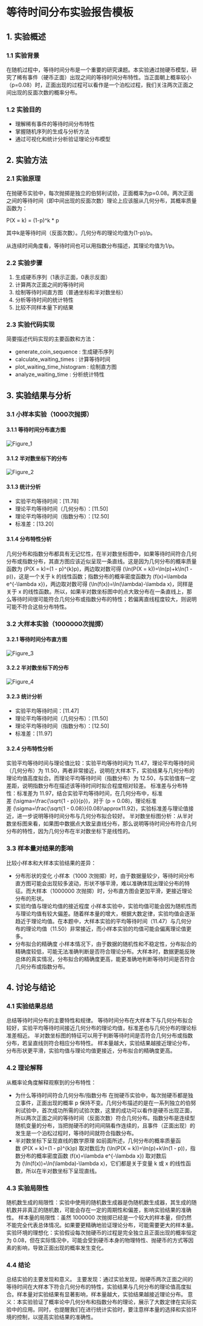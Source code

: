# 等待时间分布实验报告模板
## 1. 实验概述
### 1.1 实验背景
在随机过程中，等待时间分布是一个重要的研究课题。本实验通过抛硬币模型，研究了稀有事件（硬币正面）出现之间的等待时间分布特性。当正面朝上概率较小（p=0.08）时，正面出现的过程可以看作是一个泊松过程，我们关注两次正面之间出现的反面次数的概率分布。

### 1.2 实验目的
- 理解稀有事件的等待时间分布特性
- 掌握随机序列的生成与分析方法
- 通过可视化和统计分析验证理论分布模型
## 2. 实验方法
### 2.1 实验原理
在抛硬币实验中，每次抛掷是独立的伯努利试验，正面概率为p=0.08。两次正面之间的等待时间（即中间出现的反面次数）理论上应该服从几何分布，其概率质量函数为：

P(X = k) = (1-p)^k * p

其中k是等待时间（反面次数）。几何分布的理论均值为(1-p)/p。

从连续时间角度看，等待时间也可以用指数分布描述，其理论均值为1/p。

### 2.2 实验步骤
1. 生成硬币序列（1表示正面，0表示反面）
2. 计算两次正面之间的等待时间
3. 绘制等待时间直方图（普通坐标和半对数坐标）
4. 分析等待时间的统计特性
5. 比较不同样本量下的结果
### 2.3 实验代码实现
简要描述代码实现的主要函数和方法：

- generate_coin_sequence : 生成硬币序列
- calculate_waiting_times : 计算等待时间
- plot_waiting_time_histogram : 绘制直方图
- analyze_waiting_time : 分析统计特性
## 3. 实验结果与分析
### 3.1 小样本实验（1000次抛掷） 
#### 3.1.1 等待时间分布直方图
![Figure_1](https://github.com/user-attachments/assets/6b7a902c-d572-45e5-b40c-baf338f33d0e)
#### 3.1.2 半对数坐标下的分布
![Figure_2](https://github.com/user-attachments/assets/7ff4dd47-53a3-40d4-a906-2c08643ee6f4)
 #### 3.1.3 统计分析
- 实验平均等待时间：[11.78]
- 理论平均等待时间（几何分布）：[11.50]
- 理论平均等待时间（指数分布）：[12.50]
- 标准差：[13.20]

#### 3.1.4 分布特性分析
几何分布和指数分布都具有无记忆性，在半对数坐标图中，如果等待时间符合几何分布或指数分布，其直方图应该近似呈现一条直线。这是因为几何分布的概率质量函数为 \(P(X = k)=(1 - p)^{k}p\)，两边取对数可得 \(\ln(P(X = k))=\ln(p)+k\ln(1 - p)\)，这是一个关于 k 的线性函数；指数分布的概率密度函数为 \(f(x)=\lambda e^{-\lambda x}\)，两边取对数可得 \(\ln(f(x))=\ln(\lambda)-\lambda x\)，同样是关于 x 的线性函数。所以，如果半对数坐标图中的点大致分布在一条直线上，那么等待时间很可能符合几何分布或指数分布的特性；若偏离直线程度较大，则说明可能不符合这些分布特性。

### 3.2 大样本实验（1000000次抛掷） 
#### 3.2.1 等待时间分布直方图
![Figure_3](https://github.com/user-attachments/assets/6261f4ae-7400-4152-9c45-5a88e3488b5b)
#### 3.2.2 半对数坐标下的分布
![Figure_4](https://github.com/user-attachments/assets/c0480559-86a1-4009-aa93-6478409a914d)
#### 3.2.3 统计分析
- 实验平均等待时间：[11.47]
- 理论平均等待时间（几何分布）：[11.50]
- 理论平均等待时间（指数分布）：[12.50]
- 标准差：[11.97]

#### 3.2.4 分布特性分析
实验平均等待时间与理论值比较：实验平均等待时间为 11.47，理论平均等待时间（几何分布）为 11.50，两者非常接近，说明在大样本下，实验结果与几何分布的理论均值高度拟合。而理论平均等待时间（指数分布）为 12.50，与实验值有一定差距，说明指数分布在描述该等待时间时拟合程度相对较差。
标准差与分布特性：标准差为 11.97，结合实验平均等待时间，在几何分布中，标准差 \(\sigma=\frac{\sqrt{1 - p}}{p}\)，对于 \(p = 0.08\)，理论标准差 \(\sigma=\frac{\sqrt{1 - 0.08}}{0.08}\approx11.92\)，实验标准差与理论值接近，进一步说明等待时间分布与几何分布拟合较好。
半对数坐标图分析：从半对数坐标图来看，如果图中数据点大致呈直线分布，那么说明等待时间分布符合几何分布的特性，因为几何分布在半对数坐标下是线性的。

### 3.3 样本量对结果的影响
比较小样本和大样本实验结果的差异：

- 分布形状的变化
小样本（1000 次抛掷）时，由于数据量较少，等待时间分布直方图可能会出现较多波动，形状不够平滑，难以准确体现出理论分布的特征。而大样本（1000000 次抛掷）时，分布直方图会更加平滑，更接近理论分布的形状。
- 实验均值与理论均值的接近程度
小样本实验中，实验均值可能会因为随机性而与理论均值有较大偏差。随着样本量的增大，根据大数定律，实验均值会逐渐趋近于理论均值。在本题中，大样本实验的平均等待时间（11.47）与几何分布的理论均值（11.50）非常接近，而小样本实验的均值可能会偏离理论值更多。
- 分布拟合的精确度
小样本情况下，由于数据的随机性和不稳定性，分布拟合的精确度较低，可能无法准确判断是否符合理论分布。大样本时，数据更能反映总体的真实情况，分布拟合的精确度更高，能更准确地判断等待时间是否符合几何分布或指数分布。
## 4. 讨论与结论
### 4.1 实验结果总结
总结等待时间分布的主要特性和规律。
等待时间分布在大样本下与几何分布拟合较好，实验平均等待时间接近几何分布的理论均值，标准差也与几何分布的理论标准差相近。
半对数坐标图的特征可以用于判断等待时间是否符合几何分布或指数分布，若呈直线则符合相应分布特性。
样本量越大，实验结果越接近理论分布，分布形状更平滑，实验均值与理论均值更接近，分布拟合的精确度更高。
### 4.2 理论解释
从概率论角度解释观察到的分布特性：
- 为什么等待时间符合几何分布/指数分布
在抛硬币实验中，每次抛硬币都是独立事件，正面出现的概率 p 保持不变。几何分布描述的是在一系列独立的伯努利试验中，首次成功所需的试验次数，这里的成功可以看作是硬币出现正面，所以两次正面之间的等待时间（反面次数）符合几何分布。指数分布是连续型随机变量的分布，当把抛硬币的时间间隔看作连续的，且事件（正面出现）的发生是一个泊松过程时，等待时间就符合指数分布。
- 半对数坐标下呈现直线的数学原理
如前面所述，几何分布的概率质量函数 \(P(X = k)=(1 - p)^{k}p\) 取对数后为 \(\ln(P(X = k))=\ln(p)+k\ln(1 - p)\)，指数分布的概率密度函数 \(f(x)=\lambda e^{-\lambda x}\) 取对数后为 \(\ln(f(x))=\ln(\lambda)-\lambda x\)，它们都是关于变量 k 或 x 的线性函数，所以在半对数坐标下呈现直线。
### 4.3 实验局限性
随机数生成的局限性：实验中使用的随机数生成器是伪随机数生成器，其生成的随机数并非真正的随机数，可能会存在一定的周期性和偏差，影响实验结果的准确性。
样本量的局限性：虽然 1000000 次抛掷已经是一个较大的样本量，但仍然不能完全代表总体情况。如果要更精确地验证理论分布，可能需要更大的样本量。
实验环境的理想化：实验假设每次抛硬币的过程是完全独立且正面出现的概率恒定为 0.08，但在实际情况中，可能会受到硬币本身的物理特性、抛硬币的方式等因素的影响，导致正面出现的概率发生变化。
### 4.4 结论
总结实验的主要发现和意义。
主要发现：通过实验发现，抛硬币两次正面之间的等待时间在大样本下符合几何分布的特性，实验结果与几何分布的理论值高度拟合。样本量对实验结果有显著影响，样本量越大，实验结果越接近理论分布。
意义：本实验验证了概率论中几何分布和指数分布的理论，展示了大数定律在实际实验中的应用。同时，也提醒我们在进行统计实验时，要注意样本量的选择和实验环境的控制，以提高实验结果的准确性。
